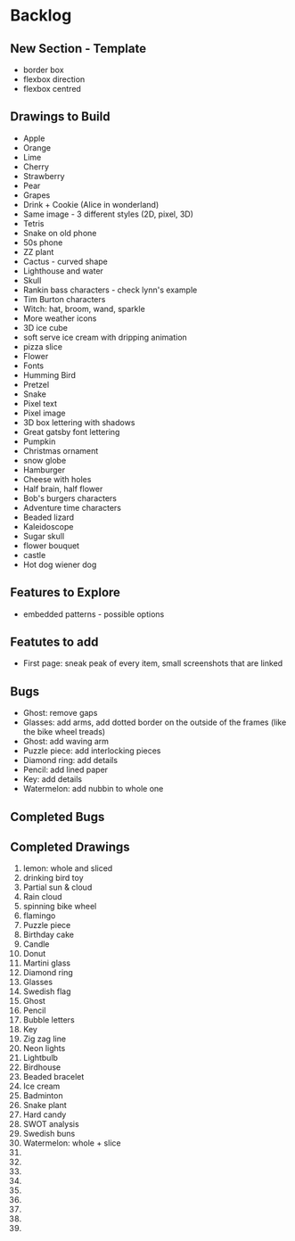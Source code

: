 # Backlog

## New Section - Template
- border box
- flexbox direction
- flexbox centred

## Drawings to Build
- Apple
- Orange
- Lime
- Cherry
- Strawberry
- Pear
- Grapes
- Drink + Cookie (Alice in wonderland)
- Same image - 3 different styles (2D, pixel, 3D)
- Tetris
- Snake on old phone
- 50s phone
- ZZ plant
- Cactus - curved shape
- Lighthouse and water
- Skull
- Rankin bass characters - check lynn's example
- Tim Burton characters
- Witch: hat, broom, wand, sparkle
- More weather icons
- 3D ice cube
- soft serve ice cream with dripping animation
- pizza slice
- Flower
- Fonts
- Humming Bird
- Pretzel
- Snake
- Pixel text
- Pixel image
- 3D box lettering with shadows
- Great gatsby font lettering
- Pumpkin
- Christmas ornament
- snow globe
- Hamburger
- Cheese with holes
- Half brain, half flower
- Bob's burgers characters
- Adventure time characters
- Beaded lizard
- Kaleidoscope
- Sugar skull
- flower bouquet
- castle
- Hot dog wiener dog

## Features to Explore
- embedded patterns - possible options

## Featutes to add 
- First page: sneak peak of every item, small screenshots that are linked

## Bugs
- Ghost: remove gaps
- Glasses: add arms, add dotted border on the outside of the frames (like the bike wheel treads)
- Ghost: add waving arm
- Puzzle piece: add interlocking pieces
- Diamond ring: add details
- Pencil: add lined paper
- Key: add details
- Watermelon: add nubbin to whole one

## Completed Bugs

## Completed Drawings
1. lemon: whole and sliced
2. drinking bird toy
3. Partial sun & cloud
4. Rain cloud
5. spinning bike wheel
6. flamingo
7. Puzzle piece
8. Birthday cake
9. Candle
10. Donut
11. Martini glass
12. Diamond ring
13. Glasses
14. Swedish flag
15. Ghost
16. Pencil
17. Bubble letters
18. Key
19. Zig zag line
20. Neon lights
21. Lightbulb
22. Birdhouse
23. Beaded bracelet
24. Ice cream
25. Badminton
26. Snake plant
27. Hard candy
28. SWOT analysis
29. Swedish buns
30. Watermelon: whole + slice
31. 
32.
33.
34.
35.
36.
37.
38.
39.



